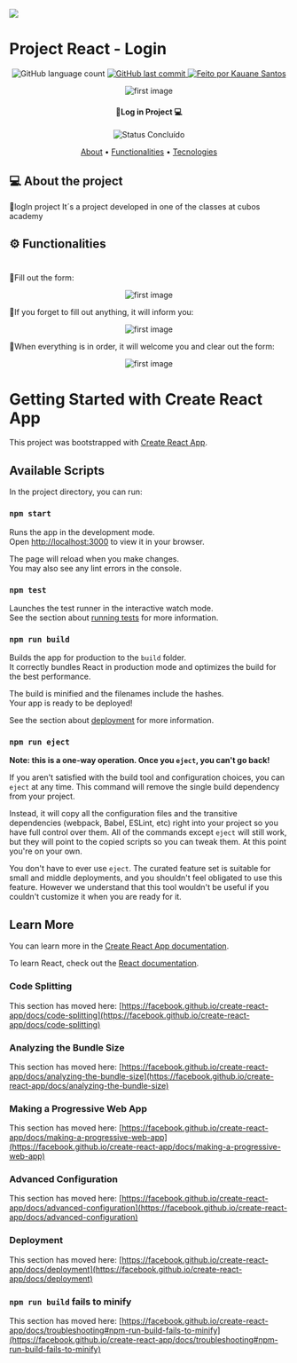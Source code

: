 ![](https://i.imgur.com/xG74tOh.png)

# Project React - Login

<p align="center">
  <img alt="GitHub language count" src="https://img.shields.io/github/languages/count/Kauanedev/LogIn-01?color=%2304D361">
  
  <a href="https://github.com/Kauanedev/LogIn-01/commits/main">
    <img alt="GitHub last commit" src="https://img.shields.io/github/last-commit/Kauanedev/LogIn-01">
  </a>

   <a href="https://Kauanedev/">
    <img alt="Feito por Kauane Santos" src="https://img.shields.io/badge/feito-por%20Kauanedev-D818A5">
   </a>
</p>

<p align="center">
<img src='./src/Assests/logIn-01-first.jpeg' alt='first image'>
<p/>

<h4 align="center"> 
🔐Log in Project 💻 
</h4>

<p align="center">
	<img alt="Status Concluído" src="https://img.shields.io/badge/STATUS-CONCLU%C3%8DDO-brightgreen">
</p>

<p align="center">
 <a href="#-About-the-project">About</a> •
 <a href="#-Functionalities">Functionalities</a> •
 <a href="#-Tecnologies">Tecnologies</a> 
</p>

## 💻 About the project
<p id='about'>
🔐logIn project It´s a project developed in one of the classes at cubos academy
</p>


## ⚙️ Functionalities
<h1 id=functionalities></h1>

 📌Fill out the form:
<p align="center">
<img src='./src/Assests/LogIn-01-filled.jpeg' alt='first image'>
<p/>
 📌If you forget to fill out anything, it will inform you:
  <p align="center">
<img src='./src/Assests/LogIn-01-passwordError.jpeg' alt='first image'>
<p/>
📌When everything is in order, it will welcome you and clear out the form: 
  <p align="center">
<img src='./src/Assests/LogIn-01-welcome.jpeg' alt='first image'>
<p/>







# Getting Started with Create React App
This project was bootstrapped with [Create React App](https://github.com/facebook/create-react-app).

## Available Scripts

In the project directory, you can run:

### `npm start`

Runs the app in the development mode.\
Open [http://localhost:3000](http://localhost:3000) to view it in your browser.

The page will reload when you make changes.\
You may also see any lint errors in the console.

### `npm test`

Launches the test runner in the interactive watch mode.\
See the section about [running tests](https://facebook.github.io/create-react-app/docs/running-tests) for more information.

### `npm run build`

Builds the app for production to the `build` folder.\
It correctly bundles React in production mode and optimizes the build for the best performance.

The build is minified and the filenames include the hashes.\
Your app is ready to be deployed!

See the section about [deployment](https://facebook.github.io/create-react-app/docs/deployment) for more information.

### `npm run eject`

**Note: this is a one-way operation. Once you `eject`, you can't go back!**

If you aren't satisfied with the build tool and configuration choices, you can `eject` at any time. This command will remove the single build dependency from your project.

Instead, it will copy all the configuration files and the transitive dependencies (webpack, Babel, ESLint, etc) right into your project so you have full control over them. All of the commands except `eject` will still work, but they will point to the copied scripts so you can tweak them. At this point you're on your own.

You don't have to ever use `eject`. The curated feature set is suitable for small and middle deployments, and you shouldn't feel obligated to use this feature. However we understand that this tool wouldn't be useful if you couldn't customize it when you are ready for it.

## Learn More

You can learn more in the [Create React App documentation](https://facebook.github.io/create-react-app/docs/getting-started).

To learn React, check out the [React documentation](https://reactjs.org/).

### Code Splitting

This section has moved here: [https://facebook.github.io/create-react-app/docs/code-splitting](https://facebook.github.io/create-react-app/docs/code-splitting)

### Analyzing the Bundle Size

This section has moved here: [https://facebook.github.io/create-react-app/docs/analyzing-the-bundle-size](https://facebook.github.io/create-react-app/docs/analyzing-the-bundle-size)

### Making a Progressive Web App

This section has moved here: [https://facebook.github.io/create-react-app/docs/making-a-progressive-web-app](https://facebook.github.io/create-react-app/docs/making-a-progressive-web-app)

### Advanced Configuration

This section has moved here: [https://facebook.github.io/create-react-app/docs/advanced-configuration](https://facebook.github.io/create-react-app/docs/advanced-configuration)

### Deployment

This section has moved here: [https://facebook.github.io/create-react-app/docs/deployment](https://facebook.github.io/create-react-app/docs/deployment)

### `npm run build` fails to minify

This section has moved here: [https://facebook.github.io/create-react-app/docs/troubleshooting#npm-run-build-fails-to-minify](https://facebook.github.io/create-react-app/docs/troubleshooting#npm-run-build-fails-to-minify)
